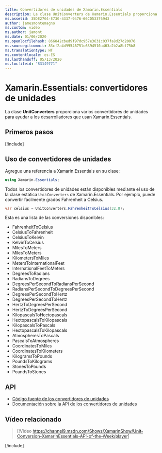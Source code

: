 ```yaml
---
title: Convertidores de unidades de Xamarin.Essentials
description: La clase UnitConverters de Xamarin.Essentials proporciona varios convertidores de unidades para ayudar a los desarrolladores que usan Xamarin.Essentials.
ms.assetid: 35DE2704-E730-4337-9476-66CD53376943
author: jamesmontemagno
ms.custom: video
ms.author: jamont
ms.date: 01/06/2020
ms.openlocfilehash: 866842cbed9f97dc957e3631c037fa8d27d20076
ms.sourcegitcommit: 83cf2a4d99546751c6394510a463a2b2a8bf75b8
ms.translationtype: HT
ms.contentlocale: es-ES
ms.lasthandoff: 05/13/2020
ms.locfileid: "83149771"
---
```

# <a name="xamarinessentials-unit-converters"></a>Xamarin.Essentials: convertidores de unidades

La clase **UnitConverters** proporciona varios convertidores de unidades para ayudar a los desarrolladores que usan Xamarin.Essentials.

## <a name="get-started"></a>Primeros pasos

[!include[](~/essentials/includes/get-started.md)]

## <a name="using-unit-converters"></a>Uso de convertidores de unidades

Agregue una referencia a Xamarin.Essentials en su clase:

```csharp
using Xamarin.Essentials;
```

Todos los convertidores de unidades están disponibles mediante el uso de la clase estática `UnitConverters` de Xamarin.Essentials. Por ejemplo, puede convertir fácilmente grados Fahrenheit a Celsius.

```csharp
var celsius = UnitConverters.FahrenheitToCelsius(32.0);
```

Esta es una lista de las conversiones disponibles:

- FahrenheitToCelsius
- CelsiusToFahrenheit
- CelsiusToKelvin
- KelvinToCelsius
- MilesToMeters
- MilesToMeters
- KilometersToMiles
- MetersToInternationalFeet
- InternationalFeetToMeters
- DegreesToRadians
- RadiansToDegrees
- DegreesPerSecondToRadiansPerSecond
- RadiansPerSecondToDegreesPerSecond
- DegreesPerSecondToHertz
- DegreesPerSecondToHertz
- HertzToDegreesPerSecond
- HertzToDegreesPerSecond
- KilopascalsToHectopascals
- HectopascalsToKilopascals
- KilopascalsToPascals
- HectopascalsToKilopascals
- AtmospheresToPascals
- PascalsToAtmospheres
- CoordinatesToMiles
- CoordinatesToKilometers
- KilogramsToPounds
- PoundsToKilograms
- StonesToPounds
- PoundsToStones

## <a name="api"></a>API

- [Código fuente de los convertidores de unidades](https://github.com/xamarin/Essentials/tree/master/Xamarin.Essentials/Types/UnitConverters.shared.cs)
- [Documentación sobre la API de los convertidores de unidades](xref:Xamarin.Essentials.UnitConverters)

## <a name="related-video"></a>Vídeo relacionado

> [!Video https://channel9.msdn.com/Shows/XamarinShow/Unit-Conversion-XamarinEssentials-API-of-the-Week/player]

[!include[](~/essentials/includes/xamarin-show-essentials.md)]
